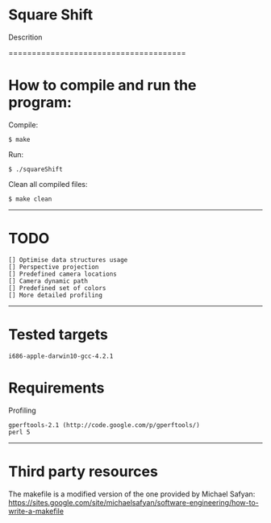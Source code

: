 # Square Shift

Descrition

======================================

# How to compile and run the program:

Compile:

	$ make

Run:

	$ ./squareShift

Clean all compiled files:

	$ make clean

--------------------------------------

# TODO

	[] Optimise data structures usage
	[] Perspective projection
	[] Predefined camera locations
	[] Camera dynamic path
	[] Predefined set of colors
	[] More detailed profiling

--------------------------------------

# Tested targets
	i686-apple-darwin10-gcc-4.2.1

# Requirements


Profiling

	gperftools-2.1 (http://code.google.com/p/gperftools/)
	perl 5


--------------------------------------

# Third party resources

The makefile is a modified version of the one provided by Michael Safyan:
	https://sites.google.com/site/michaelsafyan/software-engineering/how-to-write-a-makefile